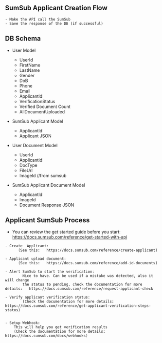 ##  SumSub Applicant Creation Flow

    - Make the API call the SumSub 
    - Save the response of the DB (if successful)



## DB Schema

- User Model
  - UserId
  - FirstName
  - LastName
  - Gender
  - DoB
  - Phone
  - Email
  - ApplicantId
  - VerificationStatus
  - Verified Document Count 
  - AllDocumentUploaded 


- SumSub Applicant Model
  - ApplicantId
  - Applicant JSON


- User Document Model
  - UserId
  - ApplicantId
  - DocType
  - FileUrl
  - ImageId //from sumsub



- SumSub Applicant Document Model
  - ApplicantId
  - ImageId
  - Document Response JSON




## Applicant SumSub Process

   * You can review the get started guide before you start: https://docs.sumsub.com/reference/get-started-with-api
   
    - Create  Applicant:
          (See this:   https://docs.sumsub.com/reference/create-applicant)
    
    - Applicant upload document:
          (See this:   https://docs.sumsub.com/reference/add-id-documents)
    
    - Alert SumSub to start the verification: 
            Nice to have. Can be used if a mistake was detected, also it will change 
            the status to pending. check the documentation for more details:   https://docs.sumsub.com/reference/request-applicant-check
    
    - Verify applicant verification status: 
            (Check the documentation for more details:   https://docs.sumsub.com/reference/get-applicant-verification-steps-status)


    - Setup Webhook: 
        This will help you get verification results 
        (Check the documentation for more details:   https://docs.sumsub.com/docs/webhooks)